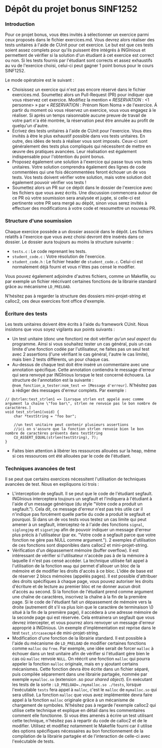# Dépôt du projet bonus SINF1252

### Introduction 

Pour ce projet bonus, vous êtes invités à sélectionner un exercice parmi ceux proposés dans le fichier exercices.md. Vous devrez alors réaliser des tests unitaires à l'aide de CUnit pour cet exercice. Le but est que ces tests soient assez complets pour qu'ils puissent être intégrés à INGInious et permettent de vérifier si la solution d'un étudiant à cet exercice est correct ou non. Si les tests fournis par l'étudiant sont corrects et assez exhaustifs au vu de l'exercice choisi, celui-ci peut gagner 1 point bonus pour le cours SINF1252.

Le mode opératoire est le suivant :
* Choisissez un exercice qui n'est pas encore réservé dans le fichier exercices.md. Soumettez alors un Pull-Request (PR) pour indiquer que vous réservez cet exercice. Modifiez la mention « *RESERVATION* : <1 personne> » par « *RESERVATION* : Prénom Nom Noma » de l'exercice. Á partir du moment où vous réservez un exercice, vous vous engagez à le réaliser. Si après un temps raisonnable aucune preuve de travail de votre part n'a été montrée, la réservation peut être annulée au profit de quelqu'un d'autre.
* Écrivez des tests unitaires à l'aide de CUnit pour l'exercice. Vous êtes invités à être le plus exhaustif possible dans vos tests unitaires. En outre, des idées de tests à réaliser vous sont imposés. Ceux-ci sont généralement des tests plus compliqués qui nécessitent de mettre en œuvre des pratiques avancées. Leur réalisation est également indispensable pour l'obtention du point bonus.
* Proposez également une solution à l'exercice qui passe tous vos tests unitaires. Votre solution comprendra également des lignes de code commentées qui une fois décommentées feront échouer un de vos tests. Vos tests doivent vérifier votre solution, mais votre solution doit également pouvoir vérifier vos tests !
* Soumettez alors un PR sur ce dépôt dans le dossier de l'exercice avec les fichiers que vous avez écrits. Une discussion commencera autour de ce PR où votre soumission sera analysée et jugée, si celle-ci est pertinente votre PR sera mergé au dépôt, sinon vous serez invités à effectuer des modifications à votre code et resoumettre un nouveau PR.

### Structure d'une soumission

Chaque exercice possède a un dossier associé dans le dépôt. Les fichiers relatifs à l'exercice que vous avez choisi devront être insérés dans ce dossier. Le dossier aura toujours au moins la structure suivante :

* `tests.c` : Le code reprenant les tests.
* `student_code.c` : Votre résolution de l'exercice.
* `student_code.h` : Le fichier header de `student_code.c`. Celui-ci est normalement déjà fourni et vous n'êtes pas censé le modifier.

Vous pouvez également adjoindre d'autres fichiers, comme un Makefile, ou par exemple un fichier réécrivant certaines fonctions de la librairie standard grâce au mécanisme `LD_PRELOAD`. 

N'hésitez pas à regarder la structure des dossiers mini-projet-string et calloc2, ces deux exercices font office d'exemple.

### Écriture des tests

Les tests unitaires doivent être écrits à l'aide du framework CUnit. Nous insistons que vous soyez vigilants aux points suivants :

* Un test unitaire (donc une fonction) ne doit vérifier *qu'un seul aspect* du programme. Ainsi si vous souhaitez tester un cas général, puis un cas limite d'une fonction codée par l'utilisateur, ne faites pas un seul test avec 2 assertions (l'une vérifiant le cas général, l'autre le cas limite), mais bien 2 tests différents, un pour chaque cas.
* Au-dessus de chaque test doit être inséré un commentaire avec une annotation spécifique. Cette annotation contiendra le message d'erreur qui sera renvoyé par INGInious lorsque le test concerné échouera. La structure de l'annotation est la suivante : `@nom_fonction_a_tester:nom_test => [Message d'erreur]`. N'hésitez pas à rédiger des messages d'erreur complets. Par exemple :
```
// @strlen:test_strlen1 => [Lorsque strlen est appelé avec comme argument la chaine \"foo bar\", strlen ne renvoie pas le bon nombre de caractères.]
void test_strlen1(void) {
    char *testString = "foo bar";

    //un test unitaire peut contenir plusieurs assertions
    //ici on s'assure que la fonction strlen renvoie bien le bon nombre de caractères présents dans testString
    CU_ASSERT_EQUAL(strlen(testString), 7); 
}
```
* Faites bien attention à libérer les ressources allouées sur la heap, même si ces ressources ont été allouées par le code de l'étudiant. 

### Techniques avancées de test

Il se peut que certains exercices nécessitent l'utilisation de techniques avancées de test. Nous en expliquons ici trois :

* L'interception de segfault. Il se peut que le code de l'étudiant segfault. INGInious interceptera toujours un segfault et l'indiquera à l'étudiant à l'aide d'un message générique (du style "Votre code a produit un segfault."). Cela dit, ce message d'erreur n'est pas très utile car il n'indique pas forcément quelle partie du code a produit le segfault et pourquoi. Si dans un de vos tests vous testez un cas limite qui peut amener à un segfault, interceptez-le à l'aide des fonctions `signal`, `siglongjmp` et `sigsetjmp` afin de pouvoir indiquer un message d'erreur plus précis à l'utilisateur (par ex. "Votre code a segfault parce que votre fonction ne gère pas NULL comme argument."). 2 exemples d'utilisation de ces fonctions sont disponibles dans calloc2 et mini-projet-string.
* Vérification d'un dépassement mémoire (buffer overflow). Il est intéressant de vérifier si l'utilisateur n'accède pas à de la mémoire à laquelle il n'est pas censé accéder. La technique utilisée fait appel à l'utilisation de la fonction `mmap` qui permet d'allouer un bloc de la mémoire et de modifier les droits d'accès à ce bloc. L'idée de base est de réserver 2 blocs mémoires (appelés pages). Il est possible d'attribuer des droits spécifiques à chaque page, vous pouvez autoriser les droits d'écriture et de lecture au premier bloc et ne donner aucun droit d'accès au second. Si la fonction de l'étudiant prend comme argument une chaîne de caractères, inscrivez la chaîne à la fin de la première page. Si le code de l'étudiant fait un dépassement de mémoire vers la droite (autrement dit s'il va plus loin que le caractère de terminaison \0 situé à la fin de la première page), il accédera à une adresse mémoire de la seconde page qui est réservée. Cela entrainera un segfault que vous devrez intercepter, et vous pourrez alors renvoyer un message d'erreur approprié à INGInious. Un exemple d'implémentation est reprise dans le test `test_strcasecmp4` de mini-projet-string.
* Modification d'une fonction de la librairie standard. Il est possible à l'aide du mécanisme de `LD_PRELOAD` de modifier certaines fonctions comme `malloc` ou `free`. Par exemple, une idée serait de forcer `malloc` à échouer dans un test unitaire afin de vérifier si l'étudiant gère bien le cas où `malloc` renvoie `NULL`. On réécrit une fonction `malloc` qui pourra appeler la fonction `malloc` originale, mais en y ajoutant certains mécanismes. Cette fonction devra être écrite dans un fichier séparé, puis compilée séparement dans une librairie partagée, nommée par exemple `mymalloc.so` (extension .so pour _shared object_). En exécutant les tests de la sorte : `LD_PRELOAD=./mymalloc.so ./tests`, lorsque l'exécutable `tests` fera appel à `malloc`, c'est le `malloc` de `mymalloc.so` qui sera utilisé. La fonction `malloc` que vous avez implémentée devra faire appel à la fonction `malloc` originale grâce à un mécanisme de chargement de symboles. N'hésitez pas à regarde l'exemple calloc2 qui utilise cette technique et explique en détail dans les commentaires comment elle fonctionne. Si vous êtes amenés à écrire un test utilisant cette technique, n'hésitez pas à repartir du code de calloc2 et de le modifier. Utilisez et modifiez notamment le Makefile fourni car il utilise des options spécifiques nécessaires au bon fonctionnement de la compilation de la librairie partagée et de l'interaction de celle-ci avec l'exécutable de tests.
